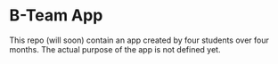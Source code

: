 # B-Team App

This repo (will soon) contain an app created by four students over four months. The actual purpose of the app is not defined yet.